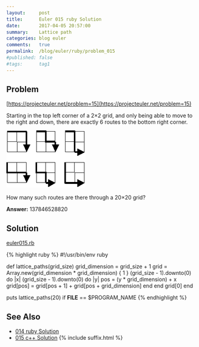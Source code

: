 ```yaml
---
layout:     post
title:      Euler 015 ruby Solution
date:       2017-04-05 20:57:00
summary:    Lattice path
categories: blog euler
comments:   true
permalink:  /blog/euler/ruby/problem_015
#published: false
#tags:      tag1
---
```


## Problem

[https://projecteuler.net/problem=15](https://projecteuler.net/problem=15)

Starting in the top left corner of a 2×2 grid, and only being able to move to the right and down, there are exactly 6 routes to the bottom right corner.

<img src="/images/p015.gif" alt="Euler 015"/>

How many such routes are there through a 20×20 grid?

**Answer:** 137846528820

## Solution

[euler015.rb](https://github.com/tvarley/euler/blob/master/ruby/lib/euler015.rb)

{% highlight ruby %}
#!/usr/bin/env ruby

def lattice_paths(grid_size)
  grid_dimension = grid_size + 1
  grid = Array.new(grid_dimension * grid_dimension) { 1 }
  (grid_size - 1).downto(0) do |x|
    (grid_size - 1).downto(0) do |y|
      pos = (y * grid_dimension) + x
      grid[pos] = grid[pos + 1] + grid[pos + grid_dimension]
    end
  end
  grid[0]
end

puts lattice_paths(20) if __FILE__ == $PROGRAM_NAME
{% endhighlight %}

## See Also
* [014 ruby Solution]({{site.baseurl}}/blog/euler/ruby/problem_014)
* [015 c++ Solution]({{site.baseurl}}/blog/euler/cpp/problem_015)
{% include suffix.html %}
